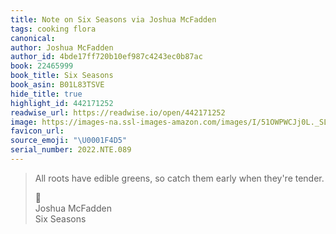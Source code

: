 ```yaml
---
title: Note on Six Seasons via Joshua McFadden
tags: cooking flora
canonical:
author: Joshua McFadden
author_id: 4bde17ff720b10ef987c4243ec0b87ac
book: 22465999
book_title: Six Seasons
book_asin: B01L83TSVE
hide_title: true
highlight_id: 442171252
readwise_url: https://readwise.io/open/442171252
image: https://images-na.ssl-images-amazon.com/images/I/51OWPWCJj0L._SL200_.jpg
favicon_url:
source_emoji: "\U0001F4D5"
serial_number: 2022.NTE.089
---
```

> All roots have edible greens, so catch them early when they're tender.
> <div class="quoteback-footer"><div class="quoteback-avatar"><span class="mini-emoji"> 📕</span></div><div class="quoteback-metadata"><div class="metadata-inner"><span style="display:none">FROM:</span><div aria-label="Joshua McFadden" class="quoteback-author"> Joshua McFadden</div><div aria-label="Six Seasons" class="quoteback-title"> Six Seasons</div></div></div></div>